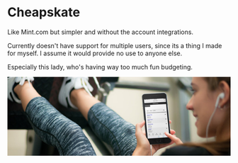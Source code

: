 # Cheapskate

Like Mint.com but simpler and without the account integrations.

Currently doesn't have support for multiple users, since its a thing I made for myself.
I assume it would provide no use to anyone else.

Especially this lady, who's having way too much fun budgeting.

![Woman laughing with checkbook](https://raw.githubusercontent.com/whatisjasongoldstein/cheapskate/master/readme/placeit.jpg)
